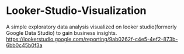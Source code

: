 # Looker-Studio-Visualization
A simple exploratory data analysis visualized on looker studio(formerly Google Data Studio) to gain business insights.  https://lookerstudio.google.com/reporting/9ab0262f-c4e5-4ef2-873b-6bb0c45b0f3a
